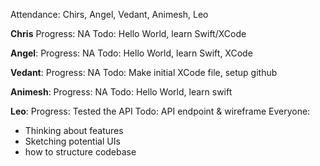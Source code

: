Attendance: Chirs, Angel, Vedant, Animesh, Leo

**Chris**
  Progress: NA
  Todo: Hello World, learn Swift/XCode
  
**Angel**:
  Progress: NA
  Todo: Hello World, learn Swift, XCode

**Vedant**:
  Progress: NA
  Todo: Make initial XCode file, setup github

**Animesh**:
  Progress: NA
  Todo: Hello World, learn swift

**Leo**:
  Progress: Tested the API
  Todo: API endpoint & wireframe
Everyone:
- Thinking about features
- Sketching potential UIs
- how to structure codebase
